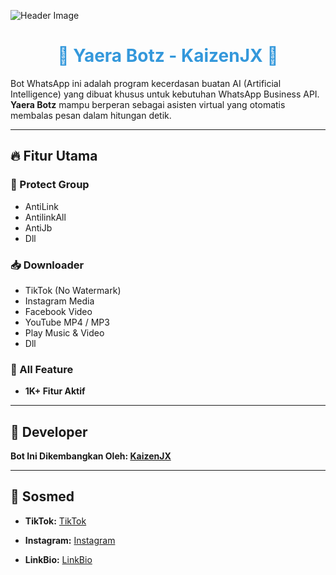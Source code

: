 ![Header Image](https://files.catbox.moe/ix4vuu.jpeg)

<h1 align="center" style="color:#3498db;">💠 Yaera Botz - KaizenJX 💠</h1>

Bot WhatsApp ini adalah program kecerdasan buatan AI (Artificial Intelligence) yang dibuat khusus untuk kebutuhan WhatsApp Business API. **Yaera Botz** mampu berperan sebagai asisten virtual yang otomatis membalas pesan dalam hitungan detik.

---

## 🔥 Fitur Utama

### 📛 Protect Group
- AntiLink
- AntilinkAll
- AntiJb
- Dll

### 📥 Downloader
- TikTok (No Watermark)
- Instagram Media
- Facebook Video
- YouTube MP4 / MP3
- Play Music & Video
- Dll

### 🧩 All Feature
- **1K+ Fitur Aktif**

---

## 👤 Developer

**Bot Ini Dikembangkan Oleh: [KaizenJX](https://wa.me/6288222909350)**  

---

## 📱 Sosmed

- **TikTok:** [TikTok](https://tiktok.com/@kaizenxj_)
 
- **Instagram:** [Instagram](https://Instagram.com/@kaizennnnn09)
  
- **LinkBio:** [LinkBio](https://linkbio.co/Kaizenn09)
